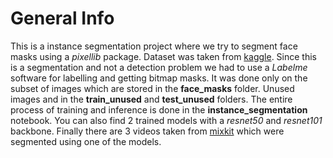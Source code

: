 # General Info
This is a instance segmentation project where we try to segment face masks using a *pixellib* package. Dataset was taken from [kaggle](https://www.kaggle.com/andrewmvd/face-mask-detection). Since this is a segmentation and not a detection problem we had to use a *Labelme* software for labelling and getting bitmap masks. It was done only on the subset of images which are stored in the **face_masks** folder. Unused images and in the **train_unused** and **test_unused** folders. The entire process of training and inference is done in the **instance_segmentation** notebook. You can also find 2 trained models with a *resnet50* and *resnet101* backbone. Finally there are 3 videos taken from [mixkit](https://mixkit.co/free-stock-video/mask/) which were segmented using one of the models.
